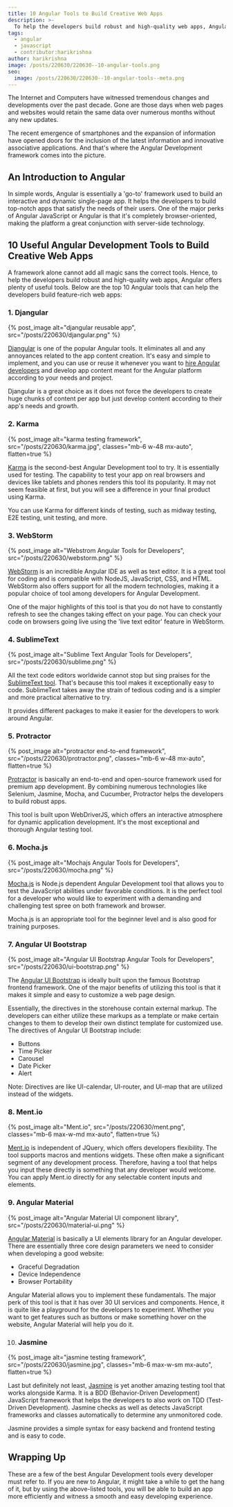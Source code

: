 ```yaml
---
title: 10 Angular Tools to Build Creative Web Apps
description: >-
  To help the developers build robust and high-quality web apps, Angular offers plenty of useful tools.
tags:
  - angular
  - javascript
  - contributor:harikrishna
author: harikrishna
image: /posts/220630/220630--10-angular-tools.png
seo:
  image: /posts/220630/220630--10-angular-tools--meta.png
---
```


The Internet and Computers have witnessed tremendous changes and developments over the past decade. Gone are those days when web pages and websites would retain the same data over numerous months without any new updates.

The recent emergence of smartphones and the expansion of information have opened doors for the inclusion of the latest information and innovative associative applications. And that's where the Angular Development framework comes into the picture.

## An Introduction to Angular

In simple words, Angular is essentially a 'go-to' framework used to build an interactive and dynamic single-page app. It helps the developers to build top-notch apps that satisfy the needs of their users. One of the major perks of Angular JavaScript or Angular is that it's completely browser-oriented, making the platform a great conjunction with server-side technology.

## 10 Useful Angular Development Tools to Build Creative Web Apps

A framework alone cannot add all magic sans the correct tools. Hence, to help the developers build robust and high-quality web apps, Angular offers plenty of useful tools. Below are the top 10 Angular tools that can help the developers build feature-rich web apps:

### 1. Djangular

{% post_image alt="djangular reusable app", src="/posts/220630/djangular.png" %}

[Djangular](https://pypi.org/project/djangular/-lOlbe057D0) is one of the popular Angular tools. It eliminates all and any annoyances related to the app content creation. It's easy and simple to implement, and you can use or reuse it whenever you want to [hire Angular developers](https://www.esparkinfo.com/hire-angular-developers.html) and develop app content meant for the Angular platform according to your needs and project.

Djangular is a great choice as it does not force the developers to create huge chunks of content per app but just develop content according to their app's needs and growth.

### 2. Karma

{% post_image
  alt="karma testing framework",
  src="/posts/220630/karma.jpg",
  classes="mb-6 w-48 mx-auto",
  flatten=true %}

[Karma](https://karma-runner.github.io/latest/index.html) is the second-best Angular Development tool to try. It is essentially used for testing. The capability to test your app on real browsers and devices like tablets and phones renders this tool its popularity. It may not seem feasible at first, but you will see a difference in your final product using Karma.

You can use Karma for different kinds of testing, such as midway testing, E2E testing, unit testing, and more.

### 3. WebStorm

{% post_image alt="Webstrom Angular Tools for Developers", src="/posts/220630/webstorm.png" %}

[WebStorm](https://www.jetbrains.com/webstorm/) is an incredible Angular IDE as well as text editor. It is a great tool for coding and is compatible with NodeJS, JavaScript, CSS, and HTML. WebStorm also offers support for all the modern technologies, making it a popular choice of tool among developers for Angular Development.

One of the major highlights of this tool is that you do not have to constantly refresh to see the changes taking effect on your page. You can check your code on browsers going live using the 'live text editor' feature in WebStorm.

### 4. SublimeText

{% post_image alt="Sublime Text Angular Tools for Developers", src="/posts/220630/sublime.png" %}

All the text code editors worldwide cannot stop but sing praises for the [SublimeText tool](https://www.sublimetext.com/). That's because this tool makes it exceptionally easy to code. SublimeText takes away the strain of tedious coding and is a simpler and more practical alternative to try.

It provides different packages to make it easier for the developers to work around Angular.

### 5. Protractor

{% post_image
  alt="protractor end-to-end framework",
  src="/posts/220630/protractor.png",
  classes="mb-6 w-48 mx-auto",
  flatten=true %}

[Protractor](https://www.protractortest.org/) is basically an end-to-end and open-source framework used for premium app development. By combining numerous technologies like Selenium, Jasmine, Mocha, and Cucumber, Protractor helps the developers to build robust apps.

This tool is built upon WebDriverJS, which offers an interactive atmosphere for dynamic application development. It's the most exceptional and thorough Angular testing tool.

### 6. Mocha.js

{% post_image alt="Mochajs Angular Tools for Developers", src="/posts/220630/mocha.png" %}

[Mocha.js](https://mochajs.org/) is Node.js dependent Angular Development tool that allows you to test the JavaScript abilities under favorable conditions. It is the perfect tool for a developer who would like to experiment with a demanding and challenging test spree on both framework and browser.

Mocha.js is an appropriate tool for the beginner level and is also good for training purposes.

### 7. Angular UI Bootstrap

{% post_image
  alt="Angular UI Bootstrap Angular Tools for Developers",
  src="/posts/220630/ui-bootstrap.png" %}

The [Angular UI Bootstrap](https://angular-ui.github.io/bootstrap/-2yewt71TJc) is ideally built upon the famous Bootstrap frontend framework. One of the major benefits of utilizing this tool is that it makes it simple and easy to customize a web page design.

Essentially, the directives in the storehouse contain external markup. The developers can either utilize these markups as a template or make certain changes to them to develop their own distinct template for customized use. The directives of Angular UI Bootstrap include:

- Buttons
- Time Picker
- Carousel
- Date Picker
- Alert

Note: Directives are like UI-calendar, UI-router, and UI-map that are utilized instead of the widgets.

### 8. Ment.io

{% post_image
  alt="Ment.io",
  src="/posts/220630/ment.png",
  classes="mb-6 max-w-md mx-auto",
  flatten=true %}

[Ment.io](https://www.ment.io/) is independent of JQuery, which offers developers flexibility. The tool supports macros and mentions widgets. These often make a significant segment of any development process. Therefore, having a tool that helps you input these directly is something that any developer would welcome. You can apply Ment.io directly for any selectable content inputs and elements.

### 9. Angular Material

{% post_image alt="Angular Material UI component library", src="/posts/220630/material-ui.png" %}

[Angular Material](https://material.angular.io/) is basically a UI elements library for an Angular developer. There are essentially three core design parameters we need to consider when developing a good website:

- Graceful Degradation
- Device Independence
- Browser Portability

Angular Material allows you to implement these fundamentals. The major perk of this tool is that it has over 30 UI services and components. Hence, it is quite like a playground for the developers to experiment. Whether you want to get features such as buttons or make something hover on the website, Angular Material will help you do it.

10. ### Jasmine

{% post_image
  alt="jasmine testing framework",
  src="/posts/220630/jasmine.jpg",
  classes="mb-6 max-w-sm mx-auto",
  flatten=true %}

Last but definitely not least, [Jasmine](https://jasmine.github.io/) is yet another amazing testing tool that works alongside Karma. It is a BDD (Behavior-Driven Development) JavaScript framework that helps the developers to also work on TDD (Test-Driven Development). Jasmine checks as well as detects JavaScript frameworks and classes automatically to determine any unmonitored code.

Jasmine provides a simple syntax for easy backend and frontend testing and is easy to code.

## Wrapping Up

These are a few of the best Angular Development tools every developer must refer to. If you are new to Angular, it might take a while to get the hang of it, but by using the above-listed tools, you will be able to build an app more efficiently and witness a smooth and easy developing experience.
